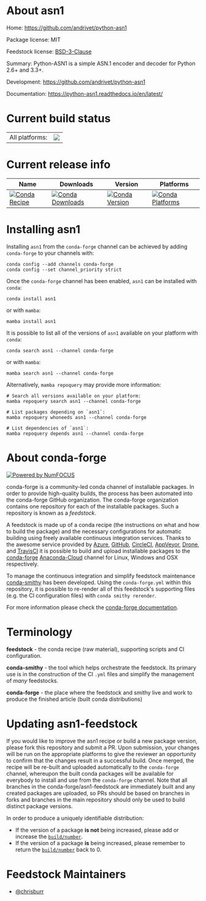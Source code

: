 About asn1
==========

Home: https://github.com/andrivet/python-asn1

Package license: MIT

Feedstock license: [BSD-3-Clause](https://github.com/conda-forge/asn1-feedstock/blob/main/LICENSE.txt)

Summary: Python-ASN1 is a simple ASN.1 encoder and decoder for Python 2.6+ and 3.3+.

Development: https://github.com/andrivet/python-asn1

Documentation: https://python-asn1.readthedocs.io/en/latest/

Current build status
====================


<table><tr><td>All platforms:</td>
    <td>
      <a href="https://dev.azure.com/conda-forge/feedstock-builds/_build/latest?definitionId=6632&branchName=main">
        <img src="https://dev.azure.com/conda-forge/feedstock-builds/_apis/build/status/asn1-feedstock?branchName=main">
      </a>
    </td>
  </tr>
</table>

Current release info
====================

| Name | Downloads | Version | Platforms |
| --- | --- | --- | --- |
| [![Conda Recipe](https://img.shields.io/badge/recipe-asn1-green.svg)](https://anaconda.org/conda-forge/asn1) | [![Conda Downloads](https://img.shields.io/conda/dn/conda-forge/asn1.svg)](https://anaconda.org/conda-forge/asn1) | [![Conda Version](https://img.shields.io/conda/vn/conda-forge/asn1.svg)](https://anaconda.org/conda-forge/asn1) | [![Conda Platforms](https://img.shields.io/conda/pn/conda-forge/asn1.svg)](https://anaconda.org/conda-forge/asn1) |

Installing asn1
===============

Installing `asn1` from the `conda-forge` channel can be achieved by adding `conda-forge` to your channels with:

```
conda config --add channels conda-forge
conda config --set channel_priority strict
```

Once the `conda-forge` channel has been enabled, `asn1` can be installed with `conda`:

```
conda install asn1
```

or with `mamba`:

```
mamba install asn1
```

It is possible to list all of the versions of `asn1` available on your platform with `conda`:

```
conda search asn1 --channel conda-forge
```

or with `mamba`:

```
mamba search asn1 --channel conda-forge
```

Alternatively, `mamba repoquery` may provide more information:

```
# Search all versions available on your platform:
mamba repoquery search asn1 --channel conda-forge

# List packages depending on `asn1`:
mamba repoquery whoneeds asn1 --channel conda-forge

# List dependencies of `asn1`:
mamba repoquery depends asn1 --channel conda-forge
```


About conda-forge
=================

[![Powered by
NumFOCUS](https://img.shields.io/badge/powered%20by-NumFOCUS-orange.svg?style=flat&colorA=E1523D&colorB=007D8A)](https://numfocus.org)

conda-forge is a community-led conda channel of installable packages.
In order to provide high-quality builds, the process has been automated into the
conda-forge GitHub organization. The conda-forge organization contains one repository
for each of the installable packages. Such a repository is known as a *feedstock*.

A feedstock is made up of a conda recipe (the instructions on what and how to build
the package) and the necessary configurations for automatic building using freely
available continuous integration services. Thanks to the awesome service provided by
[Azure](https://azure.microsoft.com/en-us/services/devops/), [GitHub](https://github.com/),
[CircleCI](https://circleci.com/), [AppVeyor](https://www.appveyor.com/),
[Drone](https://cloud.drone.io/welcome), and [TravisCI](https://travis-ci.com/)
it is possible to build and upload installable packages to the
[conda-forge](https://anaconda.org/conda-forge) [Anaconda-Cloud](https://anaconda.org/)
channel for Linux, Windows and OSX respectively.

To manage the continuous integration and simplify feedstock maintenance
[conda-smithy](https://github.com/conda-forge/conda-smithy) has been developed.
Using the ``conda-forge.yml`` within this repository, it is possible to re-render all of
this feedstock's supporting files (e.g. the CI configuration files) with ``conda smithy rerender``.

For more information please check the [conda-forge documentation](https://conda-forge.org/docs/).

Terminology
===========

**feedstock** - the conda recipe (raw material), supporting scripts and CI configuration.

**conda-smithy** - the tool which helps orchestrate the feedstock.
                   Its primary use is in the construction of the CI ``.yml`` files
                   and simplify the management of *many* feedstocks.

**conda-forge** - the place where the feedstock and smithy live and work to
                  produce the finished article (built conda distributions)


Updating asn1-feedstock
=======================

If you would like to improve the asn1 recipe or build a new
package version, please fork this repository and submit a PR. Upon submission,
your changes will be run on the appropriate platforms to give the reviewer an
opportunity to confirm that the changes result in a successful build. Once
merged, the recipe will be re-built and uploaded automatically to the
`conda-forge` channel, whereupon the built conda packages will be available for
everybody to install and use from the `conda-forge` channel.
Note that all branches in the conda-forge/asn1-feedstock are
immediately built and any created packages are uploaded, so PRs should be based
on branches in forks and branches in the main repository should only be used to
build distinct package versions.

In order to produce a uniquely identifiable distribution:
 * If the version of a package **is not** being increased, please add or increase
   the [``build/number``](https://docs.conda.io/projects/conda-build/en/latest/resources/define-metadata.html#build-number-and-string).
 * If the version of a package **is** being increased, please remember to return
   the [``build/number``](https://docs.conda.io/projects/conda-build/en/latest/resources/define-metadata.html#build-number-and-string)
   back to 0.

Feedstock Maintainers
=====================

* [@chrisburr](https://github.com/chrisburr/)

